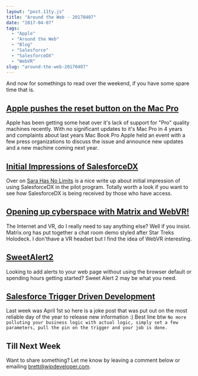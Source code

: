 ```yaml
---
layout: "post.11ty.js"
title: "Around the Web - 20170407"
date: "2017-04-07"
tags: 
  - "Apple"
  - "Around the Web"
  - "Blog"
  - "Salesforce"
  - "SalesforceDX"
  - "WebVR"
slug: "around-the-web-20170407"
---
```


And now for somethings to read over the weekend, if you have some spare time that is.

## [Apple pushes the reset button on the Mac Pro](https://techcrunch.com/2017/04/04/apple-pushes-the-reset-button-on-the-mac-pro/)

Apple has been getting some heat over it's lack of support for "Pro" quality machines recently. With no significant updates to it's Mac Pro in 4 years and complaints about last years Mac Book Pro Apple held an event with a few press organizations to discuss the issue and announce new updates and a new machine coming next year.

## [Initial Impressions of SalesforceDX](https://saramorgan.net/2017/04/04/initial-impressions-of-salesforcedx/)

Over on [Sara Has No Limits](https://saramorgan.net/) is a nice write up about initial impression of using SalesforceDX in the pilot program. Totally worth a look if you want to see how SalesforceDX is being received by those who have access.

## [Opening up cyberspace with Matrix and WebVR!](https://matrix.org/blog/2017/04/04/opening-up-cyberspace-with-matrix-and-webvr/)

The Internet and VR, do I really need to say anything else? Well if you insist. Matrix.org has put together a chat room demo styled after Star Treks Holodeck. I don'thave a VR headset but I find the idea of WebVR interesting.

## [SweetAlert2](https://limonte.github.io/sweetalert2/)

Looking to add alerts to your web page without using the browser default or spending hours getting started? Sweet Alert 2 may be what you need.

## [Salesforce Trigger Driven Development](https://medium.com/@bob_buzzard/salesforce-trigger-driven-development-c46a601f269d)

Last week was April 1st so here is a joke post that was put out on the most reliable day of the year to release new information :) Best line btw `No more polluting your business logic with actual logic, simply set a few parameters, pull the pin on the trigger and your job is done.`

## Till Next Week

Want to share something? Let me know by leaving a comment below or emailing [brett@wipdeveloper.com](mailto:brett@wipdeveloper.com).
